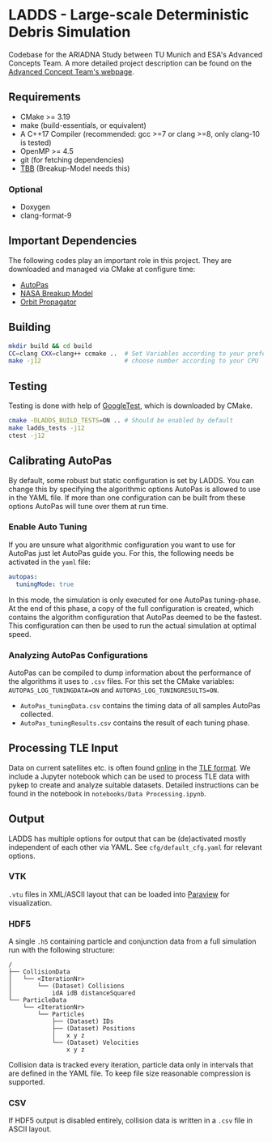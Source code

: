 # LADDS - Large-scale Deterministic Debris Simulation

Codebase for the ARIADNA Study between TU Munich and ESA's Advanced Concepts Team. A more detailed project description can be found on the [Advanced Concept Team's webpage](https://www.esa.int/gsp/ACT/projects/debris_hpc/).

## Requirements
* CMake >= 3.19
* make (build-essentials, or equivalent)
* A C++17 Compiler (recommended: gcc >=7 or clang >=8, only clang-10 is tested)
* OpenMP >= 4.5
* git (for fetching dependencies)
* [TBB](https://github.com/oneapi-src/oneTBB) (Breakup-Model needs this)

### Optional
* Doxygen
* clang-format-9

## Important Dependencies
The following codes play an important role in this project. They are downloaded and managed via CMake at configure time:
* [AutoPas](https://github.com/AutoPas/AutoPas)
* [NASA Breakup Model](https://github.com/esa/NASA-breakup-model-cpp/pulls)
* [Orbit Propagator](https://github.com/FG-TUM/OrbitPropagator)

## Building
```bash
mkdir build && cd build
CC=clang CXX=clang++ ccmake ..  # Set Variables according to your preferences
make -j12                       # choose number according to your CPU
```

## Testing
Testing is done with help of [GoogleTest](https://github.com/google/googletest), which is downloaded by CMake.
```bash
cmake -DLADDS_BUILD_TESTS=ON .. # Should be enabled by default
make ladds_tests -j12
ctest -j12
```

## Calibrating AutoPas
By default, some robust but static configuration is set by LADDS. You can change this by specifying the
algorithmic options AutoPas is allowed to use in the YAML file. If more than one configuration can be built
from these options AutoPas will tune over them at run time.

### Enable Auto Tuning
If you are unsure what algorithmic configuration you want to use for AutoPas just let AutoPas guide you.
For this, the following needs be activated in the `yaml` file:
```yaml
autopas:
  tuningMode: true
```
In this mode, the simulation is only executed for one AutoPas tuning-phase. At the end of this phase, a copy
of the full configuration is created, which contains the algorithm configuration that AutoPas deemed to be
the fastest. This configuration can then be used to run the actual simulation at optimal speed.

### Analyzing AutoPas Configurations
AutoPas can be compiled to dump information about the performance of the algorithms it uses to `.csv` files. 
For this set the CMake variables:  `AUTOPAS_LOG_TUNINGDATA=ON` and `AUTOPAS_LOG_TUNINGRESULTS=ON`.
* `AutoPas_tuningData.csv` contains the timing data of all samples AutoPas collected.
* `AutoPas_tuningResults.csv` contains the result of each tuning phase.

## Processing TLE Input 
Data on current satellites etc. is often found [online](https://www.space-track.org/) in the [TLE format](https://en.wikipedia.org/wiki/Two-line_element_set). We include a Jupyter notebook which can be used to process TLE data with pykep to create and analyze suitable datasets. Detailed instructions can be found in the notebook in `notebooks/Data Processing.ipynb`.

## Output

LADDS has multiple options for output that can be (de)activated mostly independent of each other via YAML. See `cfg/default_cfg.yaml` for relevant options.

### VTK
`.vtu` files in XML/ASCII layout that can be loaded into [Paraview](https://www.paraview.org/) for visualization.

### HDF5
A single `.h5` containing particle and conjunction data from a full simulation run with the following structure:
```
/
├── CollisionData
│   └── <IterationNr>
│       └── (Dataset) Collisions
│           idA idB distanceSquared
└── ParticleData
    └── <IterationNr>
        └── Particles
            ├── (Dataset) IDs
            ├── (Dataset) Positions
            │   x y z
            └── (Dataset) Velocities
                x y z
```

Collision data is tracked every iteration, particle data only in intervals that are defined in the YAML file. To keep file size reasonable compression is supported.

### CSV
If HDF5 output is disabled entirely, collision data is written in a `.csv` file in ASCII layout.

